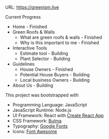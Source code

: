 URL: https://greenism.live

Current Progress

* Home - Finished
* Green Roofs & Walls 
  * What are green roofs & walls - Finished
  * Why is this important to me - Finished
* Interactive Tools
  * Estimate tool - Building
  * Plant Selector - Building
* Guidelines
  * House Owners - Finished
  * Potential House Buyers -  Building
  * Local business Owners -  Building
* About Us - Building

This project was bootstrapped with
* Programming Language: JavaScript
* JavaScript Runtime: Node.js
* UI Framework: React with [Create React App](https://github.com/facebook/create-react-app)
* CSS Framework: [Bulma](https://bulma.io/)
* Typography: [Google Fonts](https://fonts.google.com/)
* Icons: [Font Awesome](https://fontawesome.com/)
